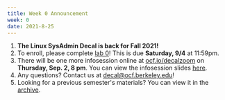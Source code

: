 ```yaml
---
title: Week 0 Announcement
week: 0
date: 2021-8-25
---
```


1. **The Linux SysAdmin Decal is back for Fall 2021!**
1. To enroll, please complete [lab 0](https://docs.google.com/forms/d/10O6C7dWiRRc1O-q46jx_q-3IIWQobwFdn9TmyQ8qt5M/edit)! This is due **Saturday, 9/4** at 11:59pm.
1. There will be one more infosession online at [ocf.io/decalzoom](https://ocf.io/decalzoom) on **Thursday, Sep. 2, 8 pm**. You can view the infosession slides [here](https://docs.google.com/presentation/u/4/d/1reHYTzb-19HYRSWwZkmXI8Oa-r328vqJ28VtHmNazGA/edit).
4. Any questions? Contact us at [decal@ocf.berkeley.edu](mailto:decal@ocf.berkeley.edu)!
5. Looking for a previous semester's materials? You can view it in the [archive](/archive).
